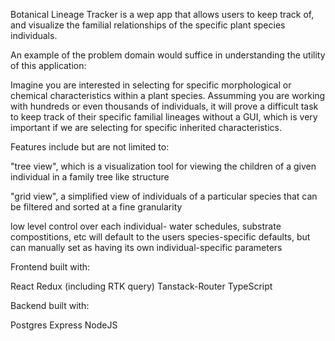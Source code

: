 Botanical Lineage Tracker is a wep app that allows users to keep track of, and visualize the familial relationships of the specific plant species individuals.

An example of the problem domain would suffice in understanding the utility of this application:

Imagine you are interested in selecting for specific morphological or chemical characteristics within a plant species.
Assumming you are working with hundreds or even thousands of individuals, it will prove a difficult task to keep track 
of their specific familial lineages without a GUI, which is very important if we are selecting for specific inherited 
characteristics.


Features include but are not limited to:

"tree view", which is a visualization tool for viewing the children of a given individual in a family tree like structure

"grid view", a simplified view of individuals of a particular species that can be filtered and sorted at a fine granularity

low level control over each individual- water schedules, substrate compostitions, etc will default to the users species-specific
defaults, but can manually set as having its own individual-specific parameters

Frontend built with:

React
Redux (including RTK query)
Tanstack-Router
TypeScript

Backend built with:

Postgres
Express
NodeJS



